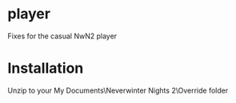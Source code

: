 # player
Fixes for the casual NwN2 player

# Installation
Unzip to your My Documents\Neverwinter Nights 2\Override folder
